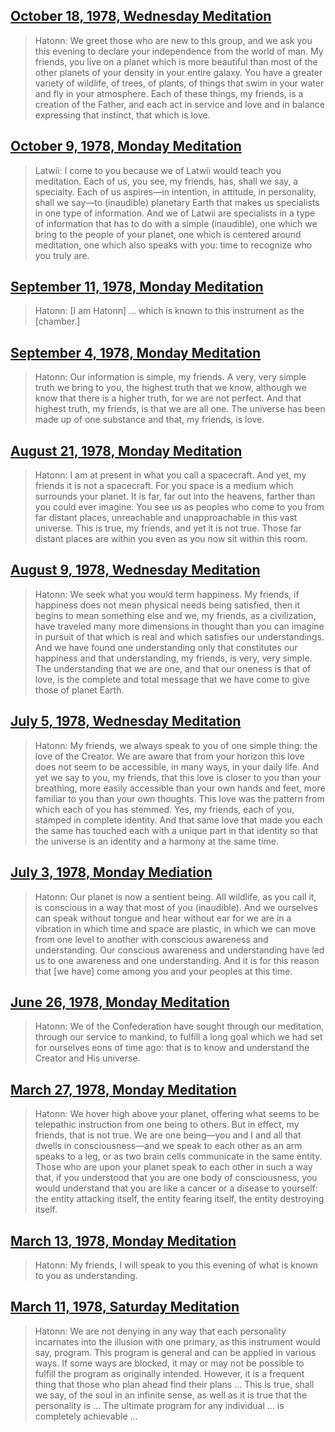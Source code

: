 ## [October 18, 1978, Wednesday Meditation](en/1978/1978_1018)


> Hatonn: We greet those who are new to this group, and we ask you this evening to declare your independence from the world of man. My friends, you live on a planet which is more beautiful than most of the other planets of your density in your entire galaxy. You have a greater variety of wildlife, of trees, of plants, of things that swim in your water and fly in your atmosphere. Each of these things, my friends, is a creation of the Father, and each act in service and love and in balance expressing that instinct, that which is love.

[<i class="fas fa-file-pdf"></i>](http://llresearch.org/transcripts/issues/1978/1978_1018.pdf) [<i class="fas fa-external-link-alt"></i>](http://llresearch.org/transcripts/issues/1978/1978_1018.aspx)
 

## [October 9, 1978, Monday Meditation](en/1978/1978_1009)


> Latwii: I come to you because we of Latwii would teach you meditation. Each of us, you see, my friends, has, shall we say, a specialty. Each of us aspires—in intention, in attitude, in personality, shall we say—to (inaudible) planetary Earth that makes us specialists in one type of information. And we of Latwii are specialists in a type of information that has to do with a simple (inaudible), one which we bring to the people of your planet, one which is centered around meditation, one which also speaks with you: time to recognize who you truly are.

[<i class="fas fa-file-pdf"></i>](http://llresearch.org/transcripts/issues/1978/1978_1009.pdf) [<i class="fas fa-external-link-alt"></i>](http://llresearch.org/transcripts/issues/1978/1978_1009.aspx)
 

## [September 11, 1978, Monday Meditation](en/1978/1978_0911)


> Hatonn: [I am Hatonn] … which is known to this instrument as the [chamber.]

[<i class="fas fa-file-pdf"></i>](http://llresearch.org/transcripts/issues/1978/1978_0911.pdf) [<i class="fas fa-external-link-alt"></i>](http://llresearch.org/transcripts/issues/1978/1978_0911.aspx)
 

## [September 4, 1978, Monday Meditation](en/1978/1978_0904)


> Hatonn: Our information is simple, my friends. A very, very simple truth we bring to you, the highest truth that we know, although we know that there is a higher truth, for we are not perfect. And that highest truth, my friends, is that we are all one. The universe has been made up of one substance and that, my friends, is love.

[<i class="fas fa-file-pdf"></i>](http://llresearch.org/transcripts/issues/1978/1978_0904.pdf) [<i class="fas fa-external-link-alt"></i>](http://llresearch.org/transcripts/issues/1978/1978_0904.aspx)
 

## [August 21, 1978, Monday Meditation](en/1978/1978_0821)


> Hatonn: I am at present in what you call a spacecraft. And yet, my friends it is not a spacecraft. For you space is a medium which surrounds your planet. It is far, far out into the heavens, farther than you could ever imagine. You see us as peoples who come to you from far distant places, unreachable and unapproachable in this vast universe. This is true, my friends, and yet it is not true. Those far distant places are within you even as you now sit within this room.

[<i class="fas fa-file-pdf"></i>](http://llresearch.org/transcripts/issues/1978/1978_0821.pdf) [<i class="fas fa-external-link-alt"></i>](http://llresearch.org/transcripts/issues/1978/1978_0821.aspx)
 

## [August 9, 1978, Wednesday Meditation](en/1978/1978_0809)


> Hatonn: We seek what you would term happiness. My friends, if happiness does not mean physical needs being satisfied, then it begins to mean something else and we, my friends, as a civilization, have traveled many more dimensions in thought than you can imagine in pursuit of that which is real and which satisfies our understandings. And we have found one understanding only that constitutes our happiness and that understanding, my friends, is very, very simple. The understanding that we are one, and that our oneness is that of love, is the complete and total message that we have come to give those of planet Earth.

[<i class="fas fa-file-pdf"></i>](http://llresearch.org/transcripts/issues/1978/1978_0809.pdf) [<i class="fas fa-external-link-alt"></i>](http://llresearch.org/transcripts/issues/1978/1978_0809.aspx)
 

## [July 5, 1978, Wednesday Meditation](en/1978/1978_0705)


> Hatonn: My friends, we always speak to you of one simple thing: the love of the Creator. We are aware that from your horizon this love does not seem to be accessible, in many ways, in your daily life. And yet we say to you, my friends, that this love is closer to you than your breathing, more easily accessible than your own hands and feet, more familiar to you than your own thoughts. This love was the pattern from which each of you has stemmed. Yes, my friends, each of you, stamped in complete identity. And that same love that made you each the same has touched each with a unique part in that identity so that the universe is an identity and a harmony at the same time.

[<i class="fas fa-file-pdf"></i>](http://llresearch.org/transcripts/issues/1978/1978_0705.pdf) [<i class="fas fa-external-link-alt"></i>](http://llresearch.org/transcripts/issues/1978/1978_0705.aspx)
 

## [July 3, 1978, Monday Mediation](en/1978/1978_0703)


> Hatonn: Our planet is now a sentient being. All wildlife, as you call it, is conscious in a way that most of you (inaudible). And we ourselves can speak without tongue and hear without ear for we are in a vibration in which time and space are plastic, in which we can move from one level to another with conscious awareness and understanding. Our conscious awareness and understanding have led us to one awareness and one understanding. And it is for this reason that [we have] come among you and your peoples at this time.

[<i class="fas fa-file-pdf"></i>](http://llresearch.org/transcripts/issues/1978/1978_0703.pdf) [<i class="fas fa-external-link-alt"></i>](http://llresearch.org/transcripts/issues/1978/1978_0703.aspx)
 

## [June 26, 1978, Monday Meditation](en/1978/1978_0626)


> Hatonn: We of the Confederation have sought through our meditation, through our service to mankind, to fulfill a long goal which we had set for ourselves eons of time ago: that is to know and understand the Creator and His universe.

[<i class="fas fa-file-pdf"></i>](http://llresearch.org/transcripts/issues/1978/1978_0626.pdf) [<i class="fas fa-external-link-alt"></i>](http://llresearch.org/transcripts/issues/1978/1978_0626.aspx)
 

## [March 27, 1978, Monday Meditation](en/1978/1978_0327)


> Hatonn: We hover high above your planet, offering what seems to be telepathic instruction from one being to others. But in effect, my friends, that is not true. We are one being—you and I and all that dwells in consciousness—and we speak to each other as an arm speaks to a leg, or as two brain cells communicate in the same entity. Those who are upon your planet speak to each other in such a way that, if you understood that you are one body of consciousness, you would understand that you are like a cancer or a disease to yourself: the entity attacking itself, the entity fearing itself, the entity destroying itself.

[<i class="fas fa-file-pdf"></i>](http://llresearch.org/transcripts/issues/1978/1978_0327.pdf) [<i class="fas fa-external-link-alt"></i>](http://llresearch.org/transcripts/issues/1978/1978_0327.aspx)
 

## [March 13, 1978, Monday Meditation](en/1978/1978_0313)


> Hatonn: My friends, I will speak to you this evening of what is known to you as understanding.

[<i class="fas fa-file-pdf"></i>](http://llresearch.org/transcripts/issues/1978/1978_0313.pdf) [<i class="fas fa-external-link-alt"></i>](http://llresearch.org/transcripts/issues/1978/1978_0313.aspx)
 

## [March 11, 1978, Saturday Meditation](en/1978/1978_0311)


> Hatonn: We are not denying in any way that each personality incarnates into the illusion with one primary, as this instrument would say, program. This program is general and can be applied in various ways. If some ways are blocked, it may or may not be possible to fulfill the program as originally intended. However, it is a frequent thing that those who plan ahead find their plans … This is true, shall we say, of the soul in an infinite sense, as well as it is true that the personality is … The ultimate program for any individual … is completely achievable …

[<i class="fas fa-file-pdf"></i>](http://llresearch.org/transcripts/issues/1978/1978_0311.pdf) [<i class="fas fa-external-link-alt"></i>](http://llresearch.org/transcripts/issues/1978/1978_0311.aspx)
 